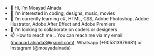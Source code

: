 - 👋 Hi, I’m Moayad Alnada
- 👀 I’m interested in coding, designs, music, movies
- 🌱 I’m currently learning c#, HTML, CSS, Adobe Photoshop, Adobe Illustrator, Adobe After Effect and Adobe Premiere
- 💞️ I’m looking to collaborate on coders or designers
- 📫 How to reach me .. You can reach me via my email (moauad.alnada3@gamil.com), Whatsapp (+905313976681) or Instagram (@moayadalnada)

<!---
MoayadAlnada/MoayadAlnada is a ✨ special ✨ repository because its `README.md` (this file) appears on your GitHub profile.
You can click the Preview link to take a look at your changes.
--->
